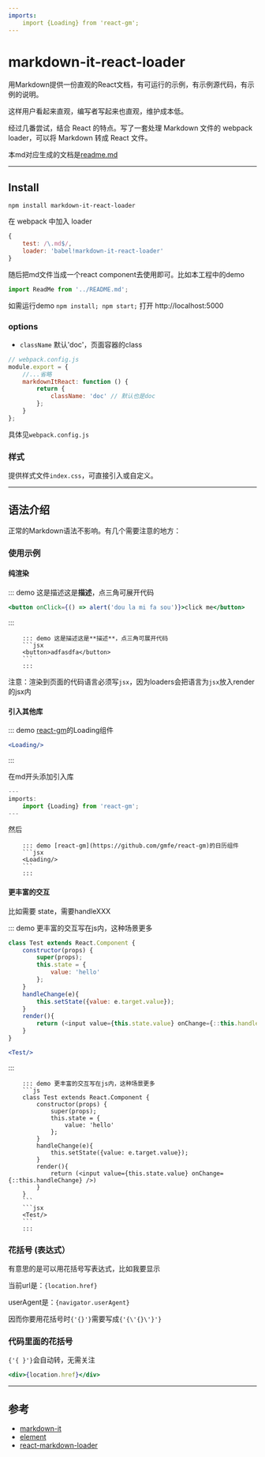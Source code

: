 ```yaml
---
imports:
    import {Loading} from 'react-gm';
---
```

# markdown-it-react-loader

用Markdown提供一份直观的React文档，有可运行的示例，有示例源代码，有示例的说明。

这样用户看起来直观，编写者写起来也直观，维护成本低。

经过几番尝试，结合 React 的特点。写了一套处理 Markdown 文件的 webpack loader，可以将 Markdown 转成 React 文件。

本md对应生成的文档是[readme.md](https://liyatang.github.io/markdown-it-react-loader/)

---

## Install

`npm install markdown-it-react-loader`

在 webpack 中加入 loader 

```js
{
    test: /\.md$/,
    loader: 'babel!markdown-it-react-loader'
}
```

随后把md文件当成一个react component去使用即可。比如本工程中的demo

```js
import ReadMe from '../README.md';
```

如需运行demo `npm install; npm start;` 打开 http://localhost:5000

### options

- `className` 默认'doc'，页面容器的class

```js
// webpack.config.js
module.export = {
    //...省略
    markdownItReact: function () {
        return {
            className: 'doc' // 默认也是doc
        };
    }
};
```

具体见`webpack.config.js`

### 样式

提供样式文件`index.css`，可直接引入或自定义。

---

## 语法介绍

正常的Markdown语法不影响。有几个需要注意的地方：

### 使用示例

#### 纯渲染

::: demo 这是描述这是**描述**，点三角可展开代码
```jsx
<button onClick={() => alert('dou la mi fa sou')}>click me</button>
```
:::

```
    ::: demo 这是描述这是**描述**，点三角可展开代码
    ```jsx
    <button>adfasdfa</button>
    ```
    :::
```

注意：渲染到页面的代码语言必须写`jsx`，因为loaders会把语言为`jsx`放入render的jsx内

#### 引入其他库

::: demo [react-gm](https://github.com/gmfe/react-gm)的Loading组件
```jsx
<Loading/>
```
:::

在md开头添加引入库

```js
---
imports:
    import {Loading} from 'react-gm';
---
```

然后
```
    ::: demo [react-gm](https://github.com/gmfe/react-gm)的日历组件
    ```jsx
    <Loading/>
    ```
    :::
```

#### 更丰富的交互

比如需要 state，需要handleXXX

::: demo 更丰富的交互写在js内，这种场景更多
```js
class Test extends React.Component {
    constructor(props) {
        super(props);
        this.state = {
            value: 'hello'
        };
    }
    handleChange(e){
        this.setState({value: e.target.value});
    }
    render(){
        return (<input value={this.state.value} onChange={::this.handleChange} />)
    }
}
```
```jsx
<Test/>
```
:::

```
    ::: demo 更丰富的交互写在js内，这种场景更多
    ```js
    class Test extends React.Component {
        constructor(props) {
            super(props);
            this.state = {
                value: 'hello'
            };
        }
        handleChange(e){
            this.setState({value: e.target.value});
        }
        render(){
            return (<input value={this.state.value} onChange={::this.handleChange} />)
        }
    }
    ```
    ```jsx
    <Test/>
    ```
    :::
```


### 花括号 (表达式）

有意思的是可以用花括号写表达式，比如我要显示

当前url是：`{location.href}`

userAgent是：`{navigator.userAgent}`

因而你要用花括号时`{'{}'}`需要写成`{'{\'{}\'}'}`

### 代码里面的花括号

`{'{ }'}`会自动转，无需关注

```jsx
<div>{location.href}</div>
```

---

## 参考

- [markdown-it](https://github.com/markdown-it/markdown-it)
- [element](https://github.com/ElemeFE/element)
- [react-markdown-loader](https://github.com/javiercf/react-markdown-loader)



